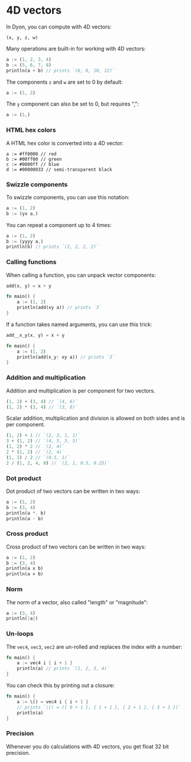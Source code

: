 # 4D vectors

In Dyon, you can compute with 4D vectors:

```
(x, y, z, w)
```

Many operations are built-in for working with 4D vectors:

```rust
a := (1, 2, 3, 4)
b := (5, 6, 7, 8)
println(a + b) // prints `(6, 8, 10, 12)`
```

The components `z` and `w` are set to 0 by default:

```rust
a := (1, 2)
```

The `y` component can also be set to 0, but requires ",":

```rust
a := (1,)
```

### HTML hex colors

A HTML hex color is converted into a 4D vector:

```
a := #ff0000 // red
b := #00ff00 // green
c := #0000ff // blue
d := #00000033 // semi-transparent black
```

### Swizzle components

To swizzle components, you can use this notation:

```rust
a := (1, 2)
b := (yx a,)
```

You can repeat a component up to 4 times:

```rust
a := (1, 2)
b := (yyyy a,)
println(b) // prints `(2, 2, 2, 2)`
```

### Calling functions

When calling a function, you can unpack vector components:

```rust
add(x, y) = x + y

fn main() {
    a := (1, 2)
    println(add(xy a)) // prints `3`
}
```

If a function takes named arguments, you can use this trick:

```rust
add__x_y(x, y) = x + y

fn main() {
    a := (1, 2)
    println(add(x_y: xy a)) // prints `3`
}
```

### Addition and multiplication

Addition and multiplication is per component for two vectors.

```rust
(1, 2) + (3, 4) // `(4, 6)`
(1, 2) * (3, 4) // `(3, 8)`
```

Scalar addition, multiplication and division is allowed on both sides
and is per component.

```rust
(1, 2) + 1 // `(2, 3, 1, 1)`
3 + (1, 2) // `(4, 5, 3, 3)`
(1, 2) * 2 // `(2, 4)`
2 * (1, 2) // `(2, 4)`
(1, 2) / 2 // `(0.5, 1)`
2 / (1, 2, 4, 8) // `(2, 1, 0.5, 0.25)`
```

### Dot product

Dot product of two vectors can be written in two ways:

```rust
a := (1, 2)
b := (3, 4)
println(a *. b)
println(a · b)
```

### Cross product

Cross product of two vectors can be written in two ways:

```rust
a := (1, 2)
b := (3, 4)
println(a x b)
println(a ⨯ b)
```

### Norm

The norm of a vector, also called "length" or "magnitude":

```rust
a := (3, 4)
println(|a|)
```

### Un-loops

The `vec4`, `vec3`, `vec2` are un-rolled and replaces the index with a number:

```rust
fn main() {
    a := vec4 i { i + 1 }
    println(a) // prints `(1, 2, 3, 4)`
}
```

You can check this by printing out a closure:

```rust
fn main() {
    a := \() = vec4 i { i + 1 }
    // prints `\() = ({ 0 + 1 }, { 1 + 1 }, { 2 + 1 }, { 3 + 1 })`
    println(a)
}
```

### Precision

Whenever you do calculations with 4D vectors, you get float 32 bit precision.
